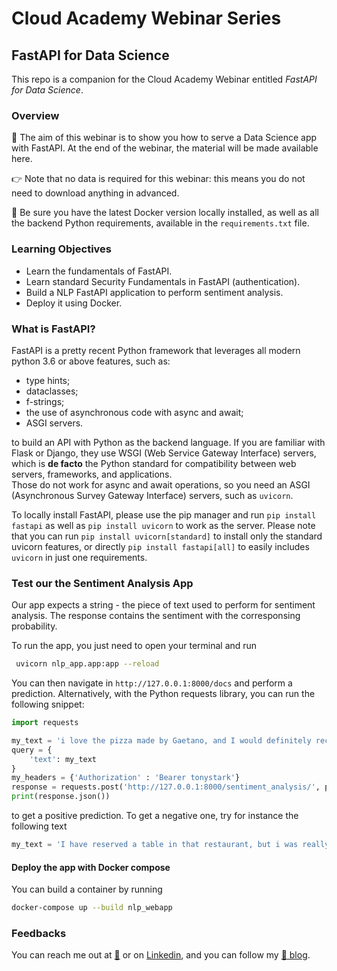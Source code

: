 # Cloud Academy Webinar Series
## FastAPI for Data Science
This repo is a companion for the Cloud Academy Webinar entitled *FastAPI for Data Science*.

### Overview
🤖 The aim of this webinar is to show you how to serve a Data Science app with FastAPI.
At the end of the webinar, the material will be made available here.

👉 Note that no data is required for this webinar: this means you do not need to download anything in advanced. 

:mega: Be sure you have the latest Docker version locally installed, as well as all the backend Python requirements, 
available in the `requirements.txt` file.

### Learning Objectives
 - Learn the fundamentals of FastAPI.
 - Learn standard Security Fundamentals in FastAPI (authentication).
 - Build a NLP FastAPI application to perform sentiment analysis.
 - Deploy it using Docker.
 
### What is FastAPI?

FastAPI is a pretty recent Python framework that leverages all modern python 3.6 or above features, such as:
 - type hints;
 - dataclasses;
 - f-strings;
 - the use of asynchronous code with async and await; 
 - ASGI servers.

to build an API with Python as the backend language.
If you are familiar with Flask or Django, they use WSGI (Web Service Gateway Interface) servers, which is
**de facto** the Python standard for compatibility between web servers, frameworks, and applications.  
Those do not work for async and await operations, so you need an ASGI (Asynchronous Survey Gateway Interface) servers,
such as `uvicorn`.

To locally install FastAPI, please use the pip manager and run `pip install fastapi` as well as `pip install uvicorn` 
to work as the server.
Please note that you can run `pip install uvicorn[standard]` to install only the standard uvicorn features, or directly
`pip install fastapi[all]` to easily includes `uvicorn` in just one requirements.

### Test our the Sentiment Analysis App
Our app expects a string - the piece of text used to perform for sentiment analysis. 
The response contains the sentiment with the corresponsing probability.

To run the app, you just need to open your terminal and run

```bash
 uvicorn nlp_app.app:app --reload
```

You can then navigate in `http://127.0.0.1:8000/docs` and perform a prediction. Alternatively, with the Python requests library, 
you can run the following snippet:
```python
import requests

my_text = 'i love the pizza made by Gaetano, and I would definitely recommend this restaurant to all my friends!'
query = {
    'text': my_text
}
my_headers = {'Authorization' : 'Bearer tonystark'}
response = requests.post('http://127.0.0.1:8000/sentiment_analysis/', params=query, headers=my_headers)
print(response.json())
```
to get a positive prediction. To get a negative one, try for instance the following text
```python
my_text = 'I have reserved a table in that restaurant, but i was really disappointed by the food!'
```

#### Deploy the app with Docker compose

You can build a container by running
```bash
docker-compose up --build nlp_webapp
```

### Feedbacks
You can reach me out at [:email:](andrea.giussani@cloudacademy.com) or on 
[Linkedin](https://it.linkedin.com/in/andrea-giussani-764816148?trk=public_profile_samename_mini-profile_title), 
and you can follow my [:rocket: blog](https://andreagiussani.github.io/the-long-beard-blog/).
